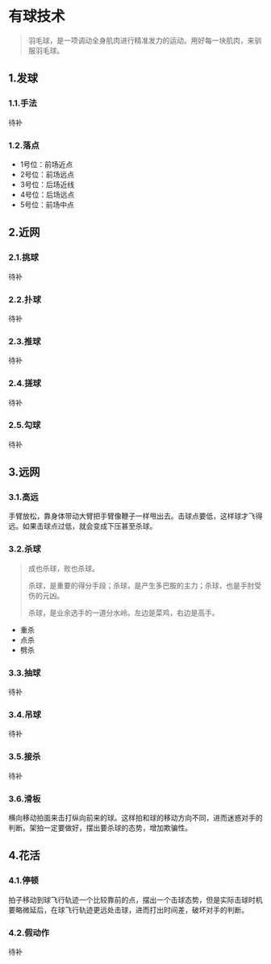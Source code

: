 # 有球技术

> 羽毛球，是一项调动全身肌肉进行精准发力的运动。用好每一块肌肉，来驯服羽毛球。

## 1.发球
### 1.1.手法
待补

### 1.2.落点
- 1号位：前场近点
- 2号位：前场远点
- 3号位：后场近线
- 4号位：后场远点
- 5号位：前场中点

## 2.近网
### 2.1.挑球
待补
### 2.2.扑球
待补
### 2.3.推球
待补
### 2.4.搓球
待补
### 2.5.勾球
待补

## 3.远网
### 3.1.高远
手臂放松，靠身体带动大臂把手臂像鞭子一样甩出去。击球点要低，这样球才飞得远。如果击球点过低，就会变成下压甚至杀球。

### 3.2.杀球

> 成也杀球，败也杀球。
> 
> 杀球，是重要的得分手段；杀球，是产生多巴胺的主力；杀球，也是手肘受伤的元凶。
> 
> 杀球，是业余选手的一道分水岭。左边是菜鸡，右边是高手。

- 重杀
- 点杀
- 劈杀
### 3.3.抽球
待补

### 3.4.吊球
待补

### 3.5.接杀
待补

### 3.6.滑板
横向移动拍面来击打纵向前来的球。这样拍和球的移动方向不同，进而迷惑对手的判断。架拍一定要做好，摆出要杀球的态势，增加欺骗性。

## 4.花活
### 4.1.停顿
拍子移动到球飞行轨迹一个比较靠前的点，摆出一个击球态势，但是实际击球时机要略微延后，在球飞行轨迹更远处击球，进而打出时间差，破坏对手的判断。

### 4.2.假动作
待补
